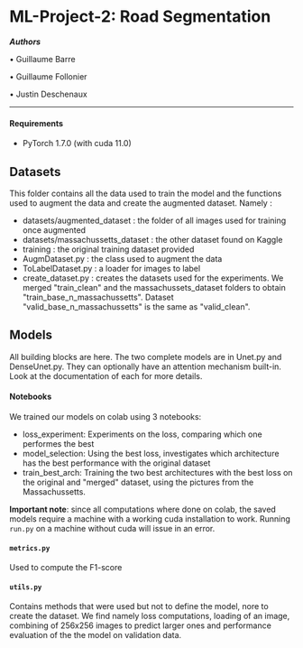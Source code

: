 # ML-Project-2: Road Segmentation 


***Authors***

• Guillaume Barre

• Guillaume Follonier

• Justin Deschenaux

___

#### Requirements

- PyTorch 1.7.0 (with cuda 11.0)


## Datasets

This folder contains all the data used to train the model and the functions used to augment the data and create the augmented dataset. Namely : 
* datasets/augmented_dataset : the folder of all images used for training once augmented
* datasets/massachussetts_dataset : the other dataset found on Kaggle
* training : the original training dataset provided
* AugmDataset.py : the class used to augment the data
* ToLabelDataset.py : a loader for images to label
* create_dataset.py : creates the datasets used for the experiments. We merged "train_clean" and the massachussets_dataset folders to obtain "train_base_n_massachussetts". Dataset  "valid_base_n_massachussetts" is the same as "valid_clean".

## Models 

All building blocks are here. The two complete models are in Unet.py and DenseUnet.py. They can optionally have an attention mechanism built-in. Look at the documentation of each for more details.

#### Notebooks

We trained our models on colab using 3 notebooks:

* loss_experiment: Experiments on the loss, comparing which one performes the best 
* model_selection: Using the best loss, investigates which architecture has the best performance with the original dataset 
* train_best_arch: Training the two best architectures with the best loss on the original and "merged" dataset, using the pictures from the Massachussetts.

**Important note**: since all computations where done on colab, the saved models require a machine with a working cuda installation to work. Running `run.py` on a machine without cuda will issue in an error.


#### `metrics.py`

Used to compute the F1-score

#### `utils.py`

Contains methods that were used but not to define the model, nore to create the dataset. We find namely loss computations, loading of an image, combining of 256x256 images to predict larger ones and performance evaluation of the the model on validation data. 
